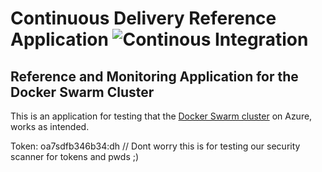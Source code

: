 # Continuous Delivery Reference Application ![Continous Integration](https://github.com/KTH/kth-azure-app/actions/workflows/main.yml/badge.svg)

## Reference and Monitoring Application for the Docker Swarm Cluster

This is an application for testing that the [Docker Swarm cluster](https://gita.sys.kth.se/infosys/kth-azure-swarm) on Azure, works as intended.

Token: oa7sdfb346b34:dh // Dont worry this is for testing our security scanner for tokens and pwds ;)
